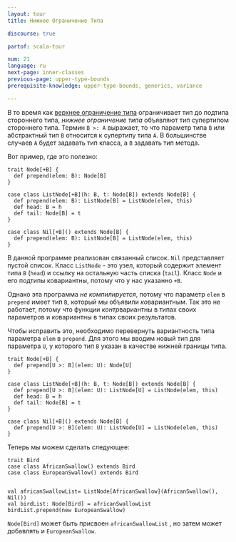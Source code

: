 ```yaml
---
layout: tour
title: Нижнее Ограничение Типа

discourse: true

partof: scala-tour

num: 21
language: ru
next-page: inner-classes
previous-page: upper-type-bounds
prerequisite-knowledge: upper-type-bounds, generics, variance

---
```


В то время как [верхнее ограничение типа](upper-type-bounds.html) ограничивает тип до подтипа стороннего типа, *нижнее ограничение типа* объявляют тип супертипом стороннего типа. Термин  `B >: A` выражает, то что параметр типа `B` или абстрактный тип `B` относится к супертипу типа `A`. В большинстве случаев `A` будет задавать тип класса, а `B` задавать тип метода.

Вот пример, где это полезно:

```tut:fail
trait Node[+B] {
  def prepend(elem: B): Node[B]
}

case class ListNode[+B](h: B, t: Node[B]) extends Node[B] {
  def prepend(elem: B): ListNode[B] = ListNode(elem, this)
  def head: B = h
  def tail: Node[B] = t
}

case class Nil[+B]() extends Node[B] {
  def prepend(elem: B): ListNode[B] = ListNode(elem, this)
}
```

В данной программе реализован связанный список. `Nil` представляет пустой список. Класс `ListNode` - это узел, который содержит элемент типа `B` (`head`) и ссылку на остальную часть списка (`tail`). Класс `Node` и его подтипы ковариантны, потому что у нас указанно `+B`.

Однако эта программа _не компилируется_, потому что параметр `elem` в `prepend` имеет тип `B`, который мы объявили *ко*вариантным. Так это не работает, потому что функции *контр*вариантны в типах своих параметров и *ко*вариантны в типах своих результатов.

Чтобы исправить это, необходимо перевернуть вариантность типа параметра `elem` в `prepend`. Для этого мы вводим новый тип для параметра `U`, у которого тип `B` указан в качестве нижней границы типа.

```tut
trait Node[+B] {
  def prepend[U >: B](elem: U): Node[U]
}

case class ListNode[+B](h: B, t: Node[B]) extends Node[B] {
  def prepend[U >: B](elem: U): ListNode[U] = ListNode(elem, this)
  def head: B = h
  def tail: Node[B] = t
}

case class Nil[+B]() extends Node[B] {
  def prepend[U >: B](elem: U): ListNode[U] = ListNode(elem, this)
}
```

Теперь мы можем сделать следующее:
```tut
trait Bird
case class AfricanSwallow() extends Bird
case class EuropeanSwallow() extends Bird


val africanSwallowList= ListNode[AfricanSwallow](AfricanSwallow(), Nil())
val birdList: Node[Bird] = africanSwallowList
birdList.prepend(new EuropeanSwallow)
```
`Node[Bird]` может быть присвоен `africanSwallowList` , но затем может добавлять и `EuropeanSwallow`.

